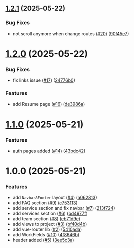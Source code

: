 ## [1.2.1](https://github.com/Ghostmaysam1/vadi/compare/v1.2.0...v1.2.1) (2025-05-22)


### Bug Fixes

* not scroll anymore when change routes ([#20](https://github.com/Ghostmaysam1/vadi/issues/20)) ([90f45e7](https://github.com/Ghostmaysam1/vadi/commit/90f45e7eed9932e7775d565d0430f250d79a2597))

# [1.2.0](https://github.com/Ghostmaysam1/vadi/compare/v1.1.0...v1.2.0) (2025-05-22)


### Bug Fixes

* fix links issue ([#17](https://github.com/Ghostmaysam1/vadi/issues/17)) ([24776b0](https://github.com/Ghostmaysam1/vadi/commit/24776b006b1f423c64abe09b0dd4fa3b33193df9))


### Features

* add Resume page ([#16](https://github.com/Ghostmaysam1/vadi/issues/16)) ([de3986a](https://github.com/Ghostmaysam1/vadi/commit/de3986a4d1bdb6868823fc1014129589f9a2534d))

# [1.1.0](https://github.com/Ghostmaysam1/vadi/compare/v1.0.0...v1.1.0) (2025-05-21)


### Features

* auth pages added ([#14](https://github.com/Ghostmaysam1/vadi/issues/14)) ([43bdc42](https://github.com/Ghostmaysam1/vadi/commit/43bdc42aeda84e0fd6031e76177c0171d1e7ce65))

# 1.0.0 (2025-05-21)


### Features

* add `Navbar&Footer` layout ([#4](https://github.com/Ghostmaysam1/vadi/issues/4)) ([a062813](https://github.com/Ghostmaysam1/vadi/commit/a062813382e8b30bac9ba5dfc0e43d708057bf77))
* add FAQ section ([#9](https://github.com/Ghostmaysam1/vadi/issues/9)) ([c753113](https://github.com/Ghostmaysam1/vadi/commit/c753113ed117c46006e56914c71178e5c0b4488b))
* add service section and fix navbar ([#7](https://github.com/Ghostmaysam1/vadi/issues/7)) ([213f724](https://github.com/Ghostmaysam1/vadi/commit/213f724023ba92e47423bc4f71a5b64ce2faf234))
* add services section ([#6](https://github.com/Ghostmaysam1/vadi/issues/6)) ([bd4977f](https://github.com/Ghostmaysam1/vadi/commit/bd4977f01adb7d8f96fdfa635f231d76cd10ffa5))
* add team section ([#8](https://github.com/Ghostmaysam1/vadi/issues/8)) ([eb71d9e](https://github.com/Ghostmaysam1/vadi/commit/eb71d9e7c902f44cbbe53fd334a445cea68c3322))
* add views to project ([#3](https://github.com/Ghostmaysam1/vadi/issues/3)) ([bf40d4b](https://github.com/Ghostmaysam1/vadi/commit/bf40d4bb5e797fd495814aefebf5e89a8e3578a4))
* add vue-router lib ([#2](https://github.com/Ghostmaysam1/vadi/issues/2)) ([5410ada](https://github.com/Ghostmaysam1/vadi/commit/5410ada713b745387611fb3406f1221f17b4c435))
* add WorkFields ([#10](https://github.com/Ghostmaysam1/vadi/issues/10)) ([4f8646b](https://github.com/Ghostmaysam1/vadi/commit/4f8646ba9c33250825257405788959c2de69264c))
* header added ([#5](https://github.com/Ghostmaysam1/vadi/issues/5)) ([3ee5c3a](https://github.com/Ghostmaysam1/vadi/commit/3ee5c3ae147adce7116fbee8791681a3554a49ab))

